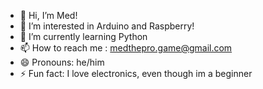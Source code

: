 - 👋 Hi, I’m Med!
- 👀 I’m interested in Arduino and Raspberry!
- 🌱 I’m currently learning Python
- 📫 How to reach me : medthepro.game@gmail.com
- 😄 Pronouns: he/him
- ⚡ Fun fact: I love electronics, even though im a beginner

<!---
MedTheProduct/MedTheProduct is a ✨ special ✨ repository because its `README.md` (this file) appears on your GitHub profile.
You can click the Preview link to take a look at your changes.
--->

